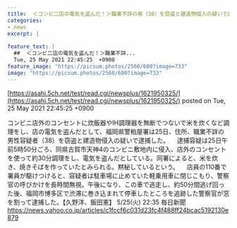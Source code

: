 ```yaml
---
title:  ＜コンビ二店の電気を盗んだ！＞職業不詳の男（38）を窃盗と建造物侵入の疑いで逮捕！米を炊き、焼きそばを作っていた..  
categories:
- news
excerpt: |
  
feature_text: |
  ##  ＜コンビ二店の電気を盗んだ！＞職業不詳...
  Tue, 25 May 2021 22:45:25  +0900
feature_image: "https://picsum.photos/2560/600?image=733"
image: "https://picsum.photos/2560/600?image=733"
---
```


[https://asahi.5ch.net/test/read.cgi/newsplus/1621950325/](https://asahi.5ch.net/test/read.cgi/newsplus/1621950325/)
posted on Tue, 25 May 2021 22:45:25  +0900

<!--more-->

コンビニ店外のコンセントに炊飯器やIH調理器を無断でつないで米を炊くなど調理をし、店の電気を盗んだとして、福岡県警粕屋署は25日、住所、職業不詳の男性容疑者（38）を窃盗と建造物侵入の疑いで逮捕した。 　逮捕容疑は25日午前5時50分ごろ、同県古賀市天神4のコンビニ敷地内に侵入、店外のコンセントを使って約30分調理をし、電気を盗んだとしている。同署によると、米を炊き、焼きそばを作っていたとみられる。黙秘しているという。 　店員の110番で署員が駆けつけると、容疑者は駐車場に止めていた軽乗用車に閉じこもり、警察官の呼びかけを長時間無視。午後になり、この車で逃走し、約50分間逃げ回った後、福岡市博多区で渋滞に巻き込まれて停車したところを追跡した警察官が窓を割って逮捕した。【久野洋、飯田憲】 5/25(火) 22:35 毎日新聞 https://news.yahoo.co.jp/articles/c1fccf6c031d23fc4f488ff24bcac5192130e879

